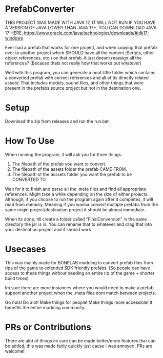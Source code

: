 # PrefabConverter
THIS PROJECT WAS MADE WITH JAVA 17, IT WILL NOT RUN IF YOU HAVE A VERSION OF JAVA LOWER THAN JAVA 17+, YOU CAN DOWNLOAD JAVA 17 HERE: https://www.oracle.com/java/technologies/downloads/#jdk17-windows


Ever had a prefab that works for one project, and when copying that prefab over to another project which SHOULD have all the content (Scripts, other object references, etc.) 
on that prefab, it just doesnt reassign all the references? (Because thats not really how that works but whatever) 

Well with this program, you can generate a neat little folder which
contains a converted prefab with correct references and all of its directly related assets! That includes models, sound files, and other things that were present in the
prefabs source project but not in the destination one.

# Setup
Download the zip from releases and run the run.bat

# How To Use
When running the program, it will ask you for three things.
1) The filepath of the prefab you want to convert.
2) The filepath of the assets folder the prefab CAME FROM.
3) The filepath of the asssets folder you want the prefab to be CONVERTED TO.

Wait for it to finish and parse all the .meta files and find all appropriate references. Might take a while depending on the size of either projects.
Although, if you choose to run the program again after it completes, it will read from memory. Meaning if you wanna convert multiple prefabs from the same origin project/destination project it should be almost immediate.

When its done, itll create a folder called "FinalConversion" in the same directory the jar is in. You can rename that to whatever and drag that into your destination project and it should work.

# Usecases
This was mainly made for BONELAB modding to convert prefab files from rips of the game to extended SDK friendly prefabs. (So people can have access to these things without needing an entire rip of the game + shorter build times)

Im sure there are more instances where you would need to make a prefab support another project when the .meta files dont match between projects. 

Go nuts! Do alot!
Make things for people! Make things more accessible! It benefits the entire modding community.

# PRs or Contributions
There are alot of things im sure can be made better/more features that can be added, this was made fairly quickly just cause I was annoyed. PRs are welcome!
